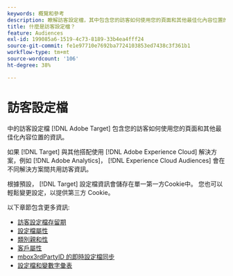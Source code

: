 ```yaml
---
keywords: 概覽和參考
description: 瞭解訪客設定檔，其中包含您的訪客如何使用您的頁面和其他最佳化內容位置的資訊。
title: 什麼是訪客設定檔？
feature: Audiences
exl-id: 199085a6-1519-4c73-8189-33b4ea4fff24
source-git-commit: fe1e97710e7692ba7724103853ed7438c3f361b1
workflow-type: tm+mt
source-wordcount: '106'
ht-degree: 38%

---
```


# 訪客設定檔

中的訪客設定檔 [!DNL Adobe Target] 包含您的訪客如何使用您的頁面和其他最佳化內容位置的資訊。

如果 [!DNL Target] 與其他搭配使用 [!DNL Adobe Experience Cloud] 解決方案，例如 [!DNL Adobe Analytics]， [!DNL Experience Cloud Audiences] 會在不同解決方案間共用訪客資訊。

根據預設， [!DNL Target] 設定檔資訊會儲存在單一第一方Cookie中。 您也可以輕鬆變更設定，以提供第三方 Cookie。

以下章節包含更多資訊: 

- [訪客設定檔存留期](visitor-profile-lifetime.md)
- [設定檔屬性](profile-parameters.md)
- [類別親和性](category-affinity.md)
- [客戶屬性](https://experienceleague.adobe.com/docs/target-dev/developer/implementation/methods/customer-attributes.html)
- [mbox3rdPartyID 的即時設定檔同步](3rd-party-id.md)
- [設定檔和變數字彙表](variables-profiles-parameters-methods.md)
